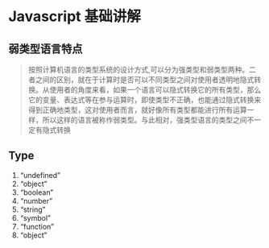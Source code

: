 # Javascript 基础讲解

## 弱类型语言特点
> 按照计算机语言的类型系统的设计方式,可以分为强类型和弱类型两种。二者之间的区别，就在于计算时是否可以不同类型之间对使用者透明地隐式转换。从使用者的角度来看，如果一个语言可以隐式转换它的所有类型，那么它的变量、表达式等在参与运算时，即使类型不正确，也能通过隐式转换来得到正确地类型，这对使用者而言，就好像所有类型都能进行所有运算一样，所以这样的语言被称作弱类型。与此相对，强类型语言的类型之间不一定有隐式转换

## Type
1. “undefined”
2. “object”
3. “boolean”
4. “number”
5. “string”
6. “symbol”
7. “function”
8. “object”